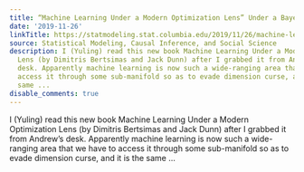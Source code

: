 ```yaml
---
title: “Machine Learning Under a Modern Optimization Lens” Under a Bayesian Lens
date: '2019-11-26'
linkTitle: https://statmodeling.stat.columbia.edu/2019/11/26/machine-learning-under-a-modern-optimization-lens-under-a-bayesian-lens/
source: Statistical Modeling, Causal Inference, and Social Science
description: I (Yuling) read this new book Machine Learning Under a Modern Optimization
  Lens (by Dimitris Bertsimas and Jack Dunn) after I grabbed it from Andrew&#8217;s
  desk. Apparently machine learning is now such a wide-ranging area that we have to
  access it through some sub-manifold so as to evade dimension curse, and it is the
  same ...
disable_comments: true
---
```

I (Yuling) read this new book Machine Learning Under a Modern Optimization Lens (by Dimitris Bertsimas and Jack Dunn) after I grabbed it from Andrew&#8217;s desk. Apparently machine learning is now such a wide-ranging area that we have to access it through some sub-manifold so as to evade dimension curse, and it is the same ...